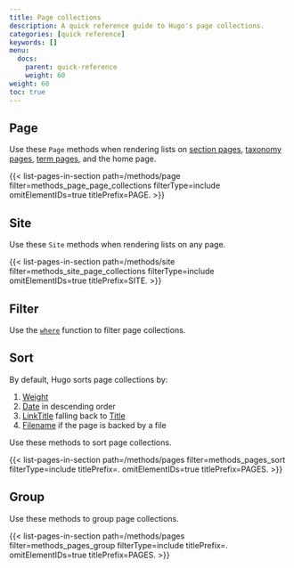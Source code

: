 ```yaml
---
title: Page collections
description: A quick reference guide to Hugo's page collections.
categories: [quick reference]
keywords: []
menu:
  docs:
    parent: quick-reference
    weight: 60
weight: 60
toc: true
---
```


## Page

Use these `Page` methods when rendering lists on [section pages](g), [taxonomy pages](g), [term pages](g), and the home page.

{{< list-pages-in-section path=/methods/page filter=methods_page_page_collections filterType=include omitElementIDs=true titlePrefix=PAGE. >}}

## Site

Use these `Site` methods when rendering lists on any page.

{{< list-pages-in-section path=/methods/site filter=methods_site_page_collections filterType=include omitElementIDs=true titlePrefix=SITE. >}}

## Filter

Use the [`where`] function to filter page collections.

[`where`]: /functions/collections/where/

## Sort

By default, Hugo sorts page collections by:

1. [Weight]
1. [Date] in descending order
1. [LinkTitle] falling back to [Title]
1. [Filename] if the page is backed by a file

[Date]: /methods/page/date/
[Weight]: /methods/page/weight/
[LinkTitle]: /methods/page/linktitle/
[Title]: /methods/page/title/
[Filename]: /methods/page/file/#filename

Use these methods to sort page collections.

{{< list-pages-in-section path=/methods/pages filter=methods_pages_sort filterType=include titlePrefix=. omitElementIDs=true titlePrefix=PAGES. >}}

## Group

Use these methods to group page collections.

{{< list-pages-in-section path=/methods/pages filter=methods_pages_group filterType=include titlePrefix=. omitElementIDs=true titlePrefix=PAGES. >}}
